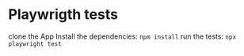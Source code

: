 # Playwrigth tests 
clone the App 
Install the dependencies: `npm install`
run the tests: `npx playwright test`